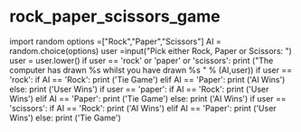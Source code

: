 # rock_paper_scissors_game
import random
options =["Rock","Paper","Scissors"]
AI = random.choice(options)
user =input("Pick either Rock, Paper or Scissors: ")
user = user.lower()
if user == 'rock' or 'paper' or 'scissors':
    print ("The computer has drawn %s whilst you have drawn %s " % (AI,user))
if user == 'rock':
    if AI == 'Rock':
        print ('Tie Game')
    elif AI == 'Paper':
        print ('AI Wins')
    else:
        print ('User Wins')
if user == 'paper':
    if AI == 'Rock':
        print ('User Wins')
    elif AI == 'Paper':
        print ('Tie Game')
    else:
        print ('AI Wins')
if user == 'scissors':
    if AI == 'Rock':
        print ('AI Wins')
    elif AI == 'Paper':
        print ('User Wins')
    else:
        print ('Tie Game')
        
